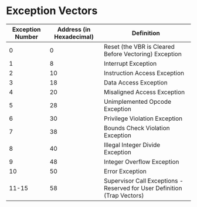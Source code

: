 Exception Vectors
=================

Exception Number | Address (in Hexadecimal) | Definition
---------------- |--------------------------| ----------
0| 0                        |Reset (the VBR is Cleared Before Vectoring) Exception
1| 8                        |Interrupt Exception
2| 10                       |Instruction Access Exception
3| 18                       |Data Access Exception
4| 20                       |Misaligned Access Exception
5| 28                       |Unimplemented Opcode Exception
6| 30                       |Privilege Violation Exception
7| 38                       |Bounds Check Violation Exception
8| 40                       |Illegal Integer Divide Exception
9| 48                       |Integer Overflow Exception
10| 50                       |Error Exception
11-15| 58                       |Supervisor Call Exceptions - Reserved for User Definition (Trap Vectors)
